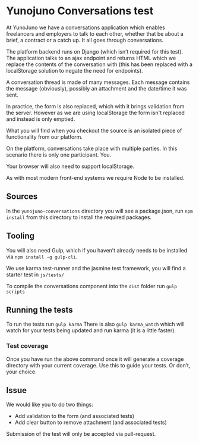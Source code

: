 # Yunojuno Conversations test

At YunoJuno we have a conversations application which enables freelancers and employers to talk to each other, whether that be  about a brief, a contract or a catch up. It all goes through conversations.

The platform backend runs on Django (which isn’t required for this test). The application talks to an ajax endpoint and returns HTML which we replace the contents of the conversation with (this has been replaced with a localStorage solution to negate the need for endpoints).

A conversation thread is made of many messages. Each message contains the message (obviously), possibly an attachment and the date/time it was sent. 

In practice, the form is also replaced, which with it brings validation from the server. However as we are using localStorage the form isn't replaced and instead is only emptied.

What you will find when you checkout the source is an isolated piece of functionality from our platform.

On the platform, conversations take place with multiple parties. In this scenario there is only one participant. You. 

Your browser will also need to support localStorage.

As with most modern front-end systems we require Node to be installed.

## Sources
In the `yunojuno-conversations` directory you will see a package.json, run `npm install` from this directory to install the required packages.

## Tooling
You will also need Gulp, which if you haven’t already needs to be installed via `npm install -g gulp-cli`.

We use karma test-runner and the jasmine test framework, you will find a starter test in `js/tests/`

To compile the conversations component into the `dist` folder run `gulp scripts`

## Running the tests
To run the tests run `gulp karma`
There is also `gulp karma_watch` which will watch for your tests being updated and run karma (it is a little faster).

### Test coverage
Once you have run the above command once it will generate a coverage directory with your current coverage.
Use this to guide your tests. Or don’t, your choice.

## Issue

We would like you to do two things:

- Add validation to the form (and associated tests)
- Add clear button to remove attachment (and associated tests)

Submission of the test will only be accepted via pull-request.